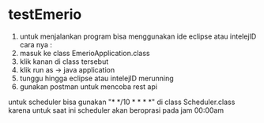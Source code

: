 # testEmerio
1. untuk menjalankan program bisa menggunakan ide eclipse atau intelejID
cara nya :
1. masuk ke class EmerioApplication.class 
2. klik kanan di class tersebut
3. klik run as -> java application
4. tunggu hingga eclipse atau intelejID merunning 
5. gunakan postman untuk mencoba rest api


untuk scheduler bisa gunakan "* */10 * * * *" di class Scheduler.class
karena untuk saat ini scheduler akan beroprasi pada jam 00:00am
